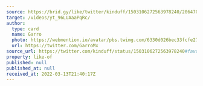 ```yaml
---
source: https://brid.gy/like/twitter/kinduff/1503106272563978240/20647037
target: /videos/yt_96LUAaaPqRc/
author:
  type: card
  name: Garro
  photo: https://webmention.io/avatar/pbs.twimg.com/6330d026bec33fcfe272290800d84b77a57578bbdd69b667c2f011069d785adf.jpg
  url: https://twitter.com/GarroMx
source_url: https://twitter.com/kinduff/status/1503106272563978240#favorited-by-20647037
property: like-of
published: null
published_at: null
received_at: 2022-03-13T21:40:17Z
---
```


